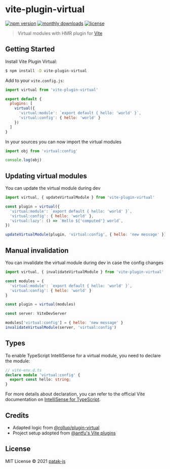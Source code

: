 # vite-plugin-virtual

[![npm version](https://badgen.net/npm/v/vite-plugin-virtual)](https://www.npmjs.com/package/vite-plugin-virtual)
[![monthly downloads](https://badgen.net/npm/dm/vite-plugin-virtual)](https://www.npmjs.com/package/vite-plugin-virtual)
[![license](https://badgen.net/npm/license/vite-plugin-virtual)](https://github.com/patak-js/vite-plugin-virtual/blob/main/LICENSE)

> Virtual modules with HMR plugin for [Vite](https://github.com/vitejs/vite)

## Getting Started

Install Vite Plugin Virtual:

```bash
$ npm install -D vite-plugin-virtual
```

Add to your `vite.config.js`:

```js
import virtual from 'vite-plugin-virtual'

export default {
  plugins: [
    virtual({
      'virtual:module': `export default { hello: 'world' }`,
      'virtual:config': { hello: 'world' }
    })
  ]
}
```

In your sources you can now import the virtual modules

```js
import obj from 'virtual:config'

console.log(obj)
```

## Updating virtual modules

You can update the virtual module during dev

```js
import virtual, { updateVirtualModule } from 'vite-plugin-virtual'

const plugin = virtual({
  'virtual:module': `export default { hello: 'world' }`,
  'virtual:config': { hello: 'world' },
  'virtual:lazy': () => `Hello ${'computed'} world`,
})

updateVirtualModule(plugin, 'virtual:config', { hello: 'new message' })
```

## Manual invalidation

You can invalidate the virtual module during dev in case the config changes

```js
import virtual, { invalidateVirtualModule } from 'vite-plugin-virtual'

const modules = {
  'virtual:module': `export default { hello: 'world' }`,
  'virtual:config': { hello: 'world' }
}

const plugin = virtual(modules)

const server: ViteDevServer

modules['virtual:config'] = { hello: 'new message' }
invalidateVirtualModule(server, 'virtual:config')
```

## Types 

To enable TypeScript IntelliSense for a virtual module, you need to declare the module:

```ts
// vite-env.d.ts
declare module 'virtual:config' {
  export const hello: string;
}
```
   
For more details about declaration, you can refer to the official Vite documentation on [IntelliSense for TypeScript](https://vitejs.dev/guide/env-and-mode#intellisense-for-typescript).

## Credits

- Adapted logic from [@rollup/plugin-virtual](https://github.com/rollup/plugins/tree/master/packages/virtual)
- Project setup adopted from [@antfu's Vite plugins](https://github.com/antfu/vite-plugin-pwa)

## License

MIT License © 2021 [patak-js](https://github.com/patak-js)
